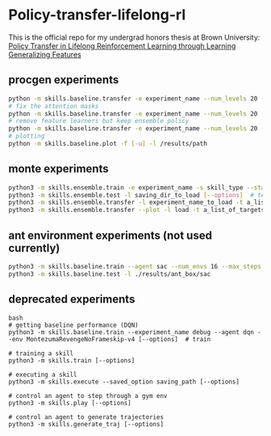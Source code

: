 # Policy-transfer-lifelong-rl
This is the official repo for my undergrad honors thesis at Brown University: [Policy Transfer in Lifelong Reinforcement Learning through Learning Generalizing Features](https://cs.brown.edu/media/filer_public/c2/72/c272a1f8-1186-4a85-8f97-cfe8a1a7278a/zhouzhiyuan_honors_thesis.pdf)

## procgen experiments
```bash
python -m skills.baseline.transfer -e experiment_name --num_levels 20 --transfer_steps 500000 --env ENV --num_policies 3 --seed 0
# fix the attention masks
python -m skills.baseline.transfer -e experiment_name --num_levels 20 --transfer_steps 500000 --env ENV --num_policies 3 --seed 0 --fix_attention_masks --load ./results/saved_experiment
# remove feature learners but keep ensemble policy
python -m skills.baseline.transfer -e experiment_name --num_levels 20 --transfer_steps 500000 --env ENV --num_policies 3 --seed 0 --remove_feature_learners
# plotting
python -m skills.baseline.plot -f [-u] -l /results/path 
```

## monte experiments
```bash
python3 -m skills.ensemble.train -e experiment_name -s skill_type --start_state room1 --agent ensemble --steps 1000 [--options]  # train
python3 -m skills.ensemble.test -l saving_dir_to_load [--options]  # test
python3 -m skills.ensemble.transfer -l experiment_name_to_load -t a_list_of_targets -s skill_type --agent ensemble -s skill_type  # transfer and meta learn
python3 -m skills.ensemble.transfer --plot -l load -t a_list_of_targets -s skill_type --agent ensemble # plot after transfer experiment
```

## ant environment experiments (not used currently)
```bash
python3 -m skills.baseline.train --agent sac --num_envs 16 --max_steps 10_000_000 --env ant_box
python3 -m skills.baseline.test -l ./results/ant_box/sac
```

## deprecated experiments 
```
bash
# getting baseline performance (DQN)
python3 -m skills.baseline.train --experiment_name debug --agent dqn --env MontezumaRevengeNoFrameskip-v4 [--options]  # train

# training a skill
python3 -m skills.train [--options]

# executing a skill
python3 -m skills.execute --saved_option saving_path [--options]

# control an agent to step through a gym env
python3 -m skills.play [--options]

# control an agent to generate trajectories
python3 -m skills.generate_traj [--options]
```
